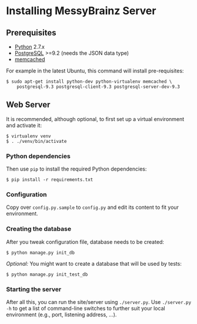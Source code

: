Installing MessyBrainz Server
==============================

Prerequisites
-------------

* [Python](https://www.python.org/) 2.7.x
* [PostgreSQL](http://www.postgresql.org/) >=9.2 (needs the JSON data type)
* [memcached](http://memcached.org/)

For example in the latest Ubuntu, this command will install pre-requisites:

    $ sudo apt-get install python-dev python-virtualenv memcached \
        postgresql-9.3 postgresql-client-9.3 postgresql-server-dev-9.3


Web Server
----------

It is recommended, although optional, to first set up a virtual environment and
activate it:

    $ virtualenv venv
    $ . ./venv/bin/activate

### Python dependencies

Then use `pip` to install the required Python dependencies:

    $ pip install -r requirements.txt

### Configuration

Copy over `config.py.sample` to `config.py` and edit its content to fit your
environment.

### Creating the database

After you tweak configuration file, database needs to be created:

    $ python manage.py init_db

*Optional:* You might want to create a database that will be used by tests:

    $ python manage.py init_test_db

### Starting the server

After all this, you can run the site/server using `./server.py`.
Use `./server.py -h` to get a list of command-line switches
to further suit your local environment (e.g., port, listening address, ...).
